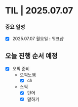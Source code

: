 # TIL | 2025.07.07

### 중요 일정

-   [x] 2025.07.07 월요일 : 워크샵
## 오늘 진행 순서 예정

-   [x] 오픽 준비
    -   오픽노잼
        -   [x] ch
    -   스픽
        -   [x] 단어
        -   [x] 말하기
